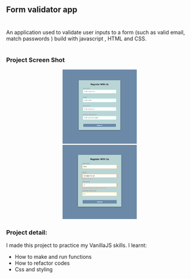 ## Form validator app
#
An application used to validate user inputs to a  form (such as valid email, match passwords ) build with javascript , HTML and CSS.
#
### Project Screen Shot
<div align="center" id="logo"><img src="form-1.png" alt=""width="200" height="200"></div>
<div align="center" id="logo"><img src="form-2.png" alt=""width="200" height="200"></div>

### Project detail: 
I made this project to practice my VanillaJS skills. I learnt: 
- How to  make and run functions
- How to refactor codes 
- Css and styling 

